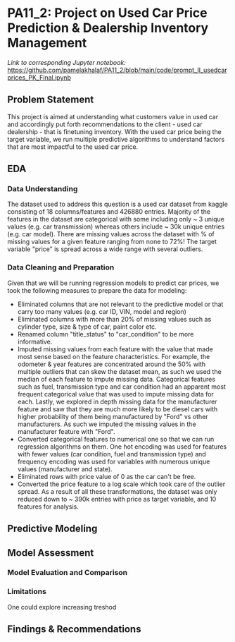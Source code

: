 # PA11_2: Project on Used Car Price Prediction & Dealership Inventory Management

_Link to corresponding Jupyter notebook:_
https://github.com/pamelakhalaf/PA11_2/blob/main/code/prompt_II_usedcarprices_PK_Final.ipynb

## Problem Statement 
This project is aimed at understanding what customers value in used car and accordingly put forth recommendations to the client - used car dealership - that is finetuning inventory. With the used car price being the target variable, we run multiple predictive algorithms to understand factors that are most impactful to the used car price. 

## EDA 
### Data Understanding 
The dataset used to address this question is a used car dataset from kaggle consisting of 18 columns/features and 426880 entries. Majority of the features in the dataset are categorical with some including only ~ 3 unique values (e.g. car transmission) whereas others include ~ 30k unique entries (e.g. car model). There are missing values across the dataset with % of missing values for a given feature ranging from none to 72%! The target variable "price" is spread across a wide range with several outliers. 
### Data Cleaning and Preparation
Given that we will be running regression models to predict car prices, we took the following measures to prepare the data for modeling: 
- Eliminated columns that are not relevant to the predictive model or that carry too many values (e.g. car ID, VIN, model and region)
- Eliminated columns with more than 20% of missing values such as cylinder type, size & type of car, paint color etc.
- Renamed column "title_status" to "car_condition" to be more informative.
- Imputed missing values from each feature with the value that made most sense based on the feature characteristics. For example, the odometer & year features are concentrated around the 50% with multiple outliers that can skew the dataset mean, as such we used the median of each feature to impute missing data. Categorical features such as fuel, transmission type and car condition had an apparent most frequent categorical value that was used to impute missing data for each. Lastly, we explored in depth missing data for the manufacturer feature and saw that they are much more likely to be diesel cars with higher probability of them being manufactured by "Ford" vs other manufacturers. As such we imputed the missing values in the manufacturer feature with "Ford".
- Converted categorical features to numerical one so that we can run regression algorithms on them. One hot encoding was used for features with fewer values (car condition, fuel and transmission type) and frequency encoding was used for variables with numerous unique values (manufacturer and state).
- Eliminated rows with price value of 0 as the car can't be free. 
- Converted the price feature to a log scale which took care of the outlier spread.
As a result of all these transformations, the dataset was only reduced down to ~ 390k entries with price as target variable, and 10 features for analysis.  

## Predictive Modeling

## Model Assessment
### Model Evaluation and Comparison 
### Limitations
One could explore increasing treshod 

## Findings & Recommendations 



